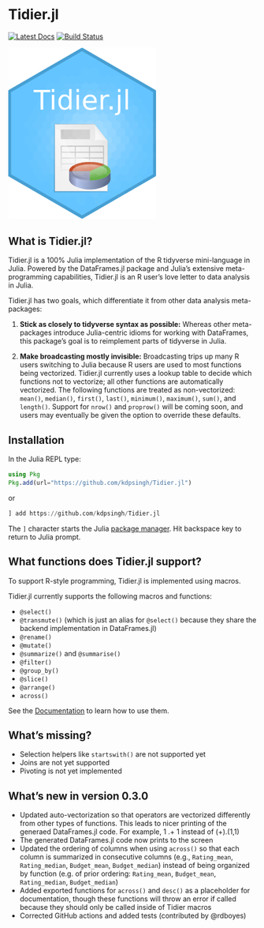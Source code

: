 
# Tidier.jl
[![Latest Docs](https://img.shields.io/badge/docs-latest-blue.svg)](https://kdpsingh.github.io/Tidier.jl/) [![Build
Status](https://github.com/kdpsingh/Tidier.jl/actions/workflows/CI.yml/badge.svg?branch=main)](https://github.com/kdpsingh/Tidier.jl/actions/workflows/CI.yml?query=branch%3Amain)

<img src="/docs/src/Tidier_jl_logo.png" width="300"></img>

## What is Tidier.jl?

Tidier.jl is a 100% Julia implementation of the R tidyverse
mini-language in Julia. Powered by the DataFrames.jl package and Julia’s
extensive meta-programming capabilities, Tidier.jl is an R user’s love
letter to data analysis in Julia.

Tidier.jl has two goals, which differentiate it from other data analysis
meta-packages:

1.  **Stick as closely to tidyverse syntax as possible:** Whereas other
    meta-packages introduce Julia-centric idioms for working with
    DataFrames, this package’s goal is to reimplement parts of tidyverse
    in Julia.

2.  **Make broadcasting mostly invisible:** Broadcasting trips up many R
    users switching to Julia because R users are used to most functions
    being vectorized. Tidier.jl currently uses a lookup table to decide
    which functions not to vectorize; all other functions are
    automatically vectorized. The following functions are treated as
    non-vectorized: `mean()`, `median()`, `first()`, `last()`,
    `minimum()`, `maximum()`, `sum()`, and `length()`. Support for
    `nrow()` and `proprow()` will be coming soon, and users may
    eventually be given the option to override these defaults.

## Installation

In the Julia REPL type:

```julia
using Pkg
Pkg.add(url="https://github.com/kdpsingh/Tidier.jl")
```

or

```julia
] add https://github.com/kdpsingh/Tidier.jl
```

The `]` character starts the Julia [package manager](https://docs.julialang.org/en/v1/stdlib/Pkg/). Hit backspace key to return to Julia prompt.

## What functions does Tidier.jl support?

To support R-style programming, Tidier.jl is implemented using macros.

Tidier.jl currently supports the following macros and functions:

- `@select()`
- `@transmute()` (which is just an alias for `@select()` because they
  share the backend implementation in DataFrames.jl)
- `@rename()`
- `@mutate()`
- `@summarize()` and `@summarise()`
- `@filter()`
- `@group_by()`
- `@slice()`
- `@arrange()`
- `across()`

See the [Documentation](https://github.com/kdpsingh/Tidier.jl/dev/) to learn how to use them.

## What’s missing?

- Selection helpers like `startswith()` are not supported yet
- Joins are not yet supported
- Pivoting is not yet implemented

## What’s new in version 0.3.0

- Updated auto-vectorization so that operators are vectorized
  differently from other types of functions. This leads to nicer
  printing of the generaed DataFrames.jl code. For example, 1 .+ 1
  instead of (+).(1,1)
- The generated DataFrames.jl code now prints to the screen
- Updated the ordering of columns when using `across()` so that each
  column is summarized in consecutive columns (e.g., `Rating_mean`,
  `Rating_median`, `Budget_mean`, `Budget_median`) instead of being
  organized by function (e.g. of prior ordering: `Rating_mean`,
  `Budget_mean`, `Rating_median`, `Budget_median`)
- Added exported functions for `across()` and `desc()` as a placeholder
  for documentation, though these functions will throw an error if
  called because they should only be called inside of Tidier macros
- Corrected GitHub actions and added tests (contributed by @rdboyes)
